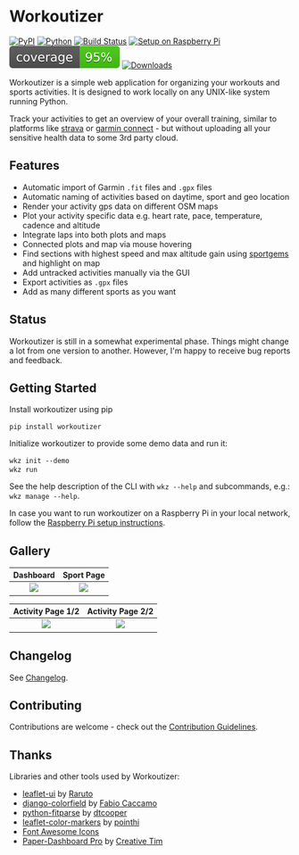 # Workoutizer

[![PyPI](https://badge.fury.io/py/workoutizer.svg)](https://badge.fury.io/py/workoutizer)
[![Python](https://img.shields.io/pypi/pyversions/workoutizer.svg?style=plastic)](https://badge.fury.io/py/workoutizer)
[![Build Status](https://github.com/fgebhart/workoutizer/actions/workflows/matrix_test.yml/badge.svg)](https://github.com/fgebhart/workoutizer/actions/workflows/matrix_test.yml)
[![Setup on Raspberry Pi](https://github.com/fgebhart/workoutizer/actions/workflows/raspberry_pi_test.yml/badge.svg)](https://github.com/fgebhart/workoutizer/actions/workflows/raspberry_pi_test.yml)
[![Coverage Badge](https://raw.githubusercontent.com/fgebhart/workoutizer/master/.github/badges/coverage.svg)](https://raw.githubusercontent.com/fgebhart/workoutizer/master/.github/badges/coverage.svg)
[![Downloads](https://pepy.tech/badge/workoutizer/month)](https://pepy.tech/project/workoutizer)

Workoutizer is a simple web application for organizing your workouts and sports activities. It is designed to work
locally on any UNIX-like system running Python.

Track your activities to get an overview of your overall training, similar to platforms like
[strava](https://www.strava.com/) or [garmin connect](https://connect.garmin.com/) - but without
uploading all your sensitive health data to some 3rd party cloud.


## Features

* Automatic import of Garmin `.fit` files and `.gpx` files
* Automatic naming of activities based on daytime, sport and geo location
* Render your activity gps data on different OSM maps
* Plot your activity specific data e.g. heart rate, pace, temperature, cadence and altitude
* Integrate laps into both plots and maps
* Connected plots and map via mouse hovering
* Find sections with highest speed and max altitude gain using [sportgems](https://github.com/fgebhart/sportgems) and
  highlight on map
* Add untracked activities manually via the GUI
* Export activities as `.gpx` files
* Add as many different sports as you want


## Status

Workoutizer is still in a somewhat experimental phase. Things might change a lot from one version to another. However,
I'm happy to receive bug reports and feedback.


## Getting Started

Install workoutizer using pip
```
pip install workoutizer
```

Initialize workoutizer to provide some demo data and run it:
```
wkz init --demo
wkz run
```

See the help description of the CLI with `wkz --help` and subcommands, e.g.: `wkz manage --help`. 

In case you want to run workoutizer on a Raspberry Pi in your local network, follow the 
[Raspberry Pi setup instructions](https://github.com/fgebhart/workoutizer/tree/main/setup).


## Gallery 

 Dashboard             |  Sport Page
:-------------------------:|:-------------------------:
![](https://i.imgur.com/3CUCGC8.png)  |  ![](https://i.imgur.com/p5FcrHz.png)

 Activity Page 1/2             |  Activity Page 2/2
:-------------------------:|:-------------------------:
![](https://i.imgur.com/FnVFz9P.png)  |  ![](https://i.imgur.com/zp8iQcm.png)


## Changelog

See [Changelog](https://github.com/fgebhart/workoutizer/blob/main/CHANGELOG.md).


## Contributing

Contributions are welcome - check out the [Contribution Guidelines](https://github.com/fgebhart/workoutizer/blob/main/CONTRIBUTING.md).


## Thanks

Libraries and other tools used by Workoutizer:
* [leaflet-ui](https://github.com/Raruto/leaflet-ui) by [Raruto](https://github.com/Raruto)
* [django-colorfield](https://github.com/fabiocaccamo/django-colorfield) by [Fabio Caccamo](https://github.com/fabiocaccamo)
* [python-fitparse](https://github.com/dtcooper/python-fitparse) by [dtcooper](https://github.com/dtcooper)
* [leaflet-color-markers](https://github.com/pointhi/leaflet-color-markers) by [pointhi](https://github.com/pointhi)
* [Font Awesome Icons](https://fontawesome.com/)
* [Paper-Dashboard Pro](https://www.creative-tim.com/product/paper-dashboard-2-pro) by [Creative Tim](https://www.creative-tim.com/)
